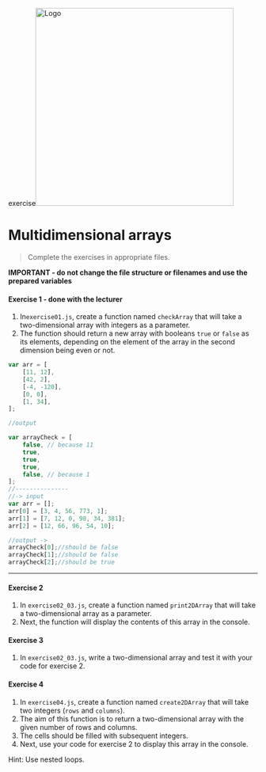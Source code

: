 exercise<img alt="Logo" src="http://coderslab.pl/svg/logo-coderslab.svg" width="400">

#  Multidimensional arrays

> Complete the exercises in appropriate files.

**IMPORTANT - do not change the file structure or filenames and use the prepared variables**

#### Exercise 1 - done with the lecturer

1. In`exercise01.js`, create a function named ```checkArray``` that will take a two-dimensional array with integers as a parameter.
2. The function should return a new array with booleans ```true``` or ```false``` as its elements, depending on the element of the array in the second dimension being even or not.

```JavaScript
var arr = [
    [11, 12],
    [42, 2],
    [-4, -120],
    [0, 0],
    [1, 34],
];

//output

var arrayCheck = [
    false, // because 11
    true,
    true,
    true,
    false, // because 1
];
//---------------
//-> input
var arr = [];
arr[0] = [3, 4, 56, 773, 1];
arr[1] = [7, 12, 0, 98, 34, 381];
arr[2] = [12, 66, 96, 54, 10];

//output ->
arrayCheck[0];//should be false
arrayCheck[1];//should be false
arrayCheck[2];//should be true
```
-------------------------------------------------------------------------------

#### Exercise 2

1. In `exercise02_03.js`, create a function named ```print2DArray``` that will take a two-dimensional array as a parameter.
2. Next, the function will display the contents of this array in the console.

#### Exercise 3

1. In `exercise02_03.js`, write a two-dimensional array and test it with your code for exercise 2.

#### Exercise 4

1. In `exercise04.js`, create a function named ```create2DArray``` that will take two integers (```rows``` and ```columns```).
2. The aim of this function is to return a two-dimensional array with the given number of rows and columns.
3. The cells should be filled with subsequent integers.
4. Next, use your code for exercise 2 to display this array in the console.  

Hint: Use nested loops.
